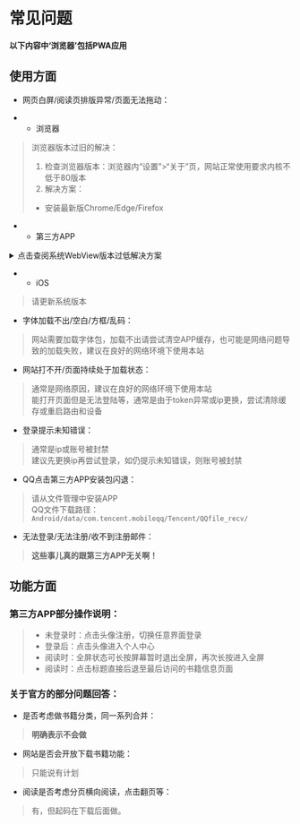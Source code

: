 # 常见问题
#### 以下内容中‘浏览器’包括PWA应用

## 使用方面

- 网页白屏/阅读页排版异常/页面无法拖动：

- - 浏览器

> 浏览器版本过旧的解决：
> 1. 检查浏览器版本：浏览器内“设置”>“关于”页，网站正常使用要求内核不低于80版本
> 2. 解决方案：
> - 安装最新版Chrome/Edge/Firefox

- - 第三方APP

<details markdown='1'><summary>点击查阅系统WebView版本过低解决方案</summary>

> ### WebView版本过旧的尝试性解决：
> #### 第三方APP检查WebView版本：APP内“关于”页，网站正常使用要求不低于80版本
> #### 解决方案
> 1. 安装群文件`Android System WebView`(或从别处下载)
> - 如果手机用的是原生WebView，这时就应该已经正常了，如果是定制版，请继续往下看
> 2. 设置→关于手机→连点“软件版本号”启用开发者选项
> 3. 设置→开发者选项→WebView实现→看看有没有新安装的WebView的选项
> 4. 如果有，就换到新安装的WebView，如果没有，就换手机//换官方APP//百度一下你的手机型号怎么升级WebView

</details>

- - iOS

> 请更新系统版本

- 字体加载不出/空白/方框/乱码：

> 网站需要加载字体包，加载不出请尝试清空APP缓存，也可能是网络问题导致的加载失败，建议在良好的网络环境下使用本站

- 网站打不开/页面持续处于加载状态：

> 通常是网络原因，建议在良好的网络环境下使用本站  
> 能打开页面但是无法登陆等，通常是由于token异常或ip更换，尝试清除缓存或重启路由和设备

- 登录提示未知错误：

> 通常是ip或账号被封禁  
> 建议先更换ip再尝试登录，如仍提示未知错误，则账号被封禁

- QQ点击第三方APP安装包闪退：

> 请从文件管理中安装APP  
> QQ文件下载路径：`Android/data/com.tencent.mobileqq/Tencent/QQfile_recv/`

- 无法登录/无法注册/收不到注册邮件：

> **这些事儿真的跟第三方APP无关啊！**

## 功能方面
### 第三方APP部分操作说明：
> - 未登录时：点击头像注册，切换任意界面登录  
> - 登录后：点击头像进入个人中心  
> - 阅读时：全屏状态可长按屏幕暂时退出全屏，再次长按进入全屏  
> - 阅读时：点击标题直接后退至最后访问的书籍信息页面  

### 关于官方的部分问题回答：

- 是否考虑做书籍分类，同一系列合并：

> **明确表示不会做**

- 网站是否会开放下载书籍功能：

> 只能说有计划

- 阅读是否考虑分页横向阅读，点击翻页等：

> 有，但起码在下载后面做。
